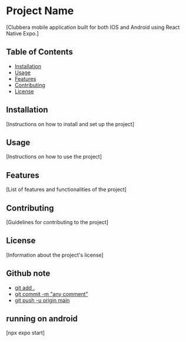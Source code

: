 # Project Name

[Clubbera mobile application built for both IOS and Android using React Native Expo.]

## Table of Contents

- [Installation](#installation)
- [Usage](#usage)
- [Features](#features)
- [Contributing](#contributing)
- [License](#license)

## Installation

[Instructions on how to install and set up the project]

## Usage

[Instructions on how to use the project]

## Features

[List of features and functionalities of the project]

## Contributing

[Guidelines for contributing to the project]

## License

[Information about the project's license]

## Github note

- [git add .](#gitadd)
- [git commit -m "any comment"](#Initialcommit)
- [git push -u origin main](#gitpush)

## running on android

[npx expo start] 